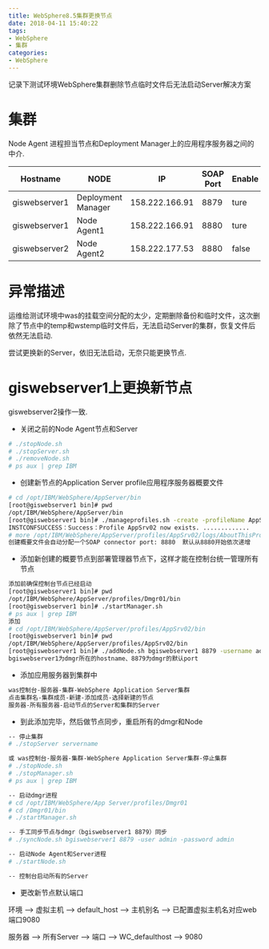 ```yaml
---
title: WebSphere8.5集群更换节点
date: 2018-04-11 15:40:22
tags:
- WebSphere
- 集群
categories: 
- WebSphere
---
```


记录下测试环境WebSphere集群删除节点临时文件后无法启动Server解决方案

<!--more-->

# 集群

Node Agent 进程担当节点和Deployment Manager上的应用程序服务器之间的中介.

|Hostname|NODE|IP|SOAP Port|Enable|
|---|---|---|---|---|
|giswebserver1|Deployment Manager|158.222.166.91|8879|ture|
|giswebserver1|Node Agent1|158.222.166.91|8880|ture|
|giswebserver2|Node Agent2|158.222.177.53|8880|false|

# 异常描述

运维给测试环境中was的挂载空间分配的太少，定期删除备份和临时文件，这次删除了节点中的temp和wstemp临时文件后，无法启动Server的集群，恢复文件后依然无法启动.

尝试更换新的Server，依旧无法启动，无奈只能更换节点.


# giswebserver1上更换新节点

giswebserver2操作一致.

* 关闭之前的Node Agent节点和Server

```bash
# ./stopNode.sh
# ./stopServer.sh
# ./removeNode.sh
# ps aux | grep IBM
```

* 创建新节点的Application Server profile应用程序服务器概要文件

```bash
# cd /opt/IBM/WebSphere/AppServer/bin
[root@giswebserver1 bin]# pwd
/opt/IBM/WebSphere/AppServer/bin
[root@giswebserver1 bin]# ./manageprofiles.sh -create -profileName AppSrv02 -profilePath /opt/IBM/WebSphere/AppServer/profiles/AppSrv02 -templatePath /opt/IBM/WebSphere/AppServer/profileTemplates/default -nodeName AppNode02 -hostName bgiswebserver1 -enableAdminSecurity false
INSTCONFSUCCESS：Success：Profile AppSrv02 now exists. .............
# more /opt/IBM/WebSphere/AppServer/profiles/AppSrv02/logs/AboutThisProfile.txt
创建概要文件会自动分配一个SOAP connector port: 8880  默认从8880开始依次递增
```

* 添加新创建的概要节点到部署管理器节点下，这样才能在控制台统一管理所有节点

```bash
添加前确保控制台节点已经启动
[root@giswebserver1 bin]# pwd
/opt/IBM/WebSphere/AppServer/profiles/Dmgr01/bin
[root@giswebserver1 bin]# ./startManager.sh
# ps aux | grep IBM
添加
# cd /opt/IBM/WebSphere/AppServer/profiles/AppSrv02/bin
[root@giswebserver1 bin]# pwd
/opt/IBM/WebSphere/AppServer/profiles/AppSrv02/bin
[root@giswebserver1 bin]# ./addNode.sh bgiswebserver1 8879 -username admin -password admin
bgiswebserver1为dmgr所在的hostname、8879为dmgr的默认port
```

* 添加应用服务器到集群中

```bash
was控制台-服务器-集群-WebSphere Application Server集群
点击集群名-集群成员-新建-添加成员-选择新建的节点
服务器-所有服务器-启动节点的Server和集群的Server
```

* 到此添加完毕，然后做节点同步，重启所有的dmgr和Node

```bash
-- 停止集群
# ./stopServer servername

或 was控制台-服务器-集群-WebSphere Application Server集群-停止集群
# ./stopNode.sh
# ./stopManager.sh
# ps aux | grep IBM

-- 启动dmgr进程
# cd /opt/IBM/WebSphere/App Server/profiles/Dmgr01
# cd /Dmgr01/bin
# ./startManager.sh

-- 手工同步节点与dmgr（bgiswebserver1 8879）同步
# ./syncNode.sh bgiswebserver1 8879 -user admin -password admin

-- 启动Node Agent和Server进程
# ./startNode.sh

-- 控制台启动所有的Server
```

* 更改新节点默认端口

环境 --> 虚拟主机 --> default_host --> 主机别名 --> 已配置虚拟主机名对应web端口9080

服务器 --> 所有Server --> 端口 --> WC_defaulthost --> 9080
